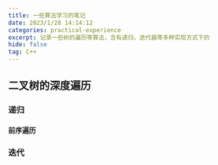 ```yaml
---
title: 一些算法学习的笔记
date: 2023/1/28 14:14:12
categories: practical-experience
excerpt: 记录一些树的遍历等算法，含有递归，迭代器等多种实现方式下的
hide: false
tag: C++
---
```


## 二叉树的深度遍历
### 递归
#### 前序遍历

### 迭代